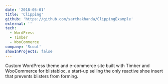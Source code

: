 ```yaml
---
date: '2018-05-01'
title: 'Clipping'
github: 'https://github.com/sarthakhanda/ClippingExample'
external: ''
tech:
  - WordPress
  - Timber
  - WooCommerce
company: 'Scout'
showInProjects: false
---
```


Custom WordPress theme and e-commerce site built with Timber and WooCommerce for blistabloc, a start-up selling the only reactive shoe insert that prevents blisters from forming.
